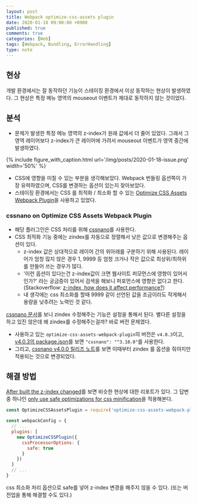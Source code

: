 ```yaml
---
layout: post
title: Webpack optimize-css-assets plugin
date: 2020-01-18 09:00:00 +0900
published: true
comments: true
categories: [Web]
tags: [Webpack, Bundling, ErrorHandling]
type: note
---
```


## 현상
개발 환경에서는 잘 동작하던 기능이 스테이징 환경에서 이상 동작하는 현상이 발생하였다. 
그 현상은 특정 메뉴 영역의 mouseout 이벤트가 제대로 동작하지 않는 것이었다.

## 분석
- 문제가 발생한 특정 메뉴 영역의 z-index가 원래 값에서 더 줄어 있었다. 그래서 그 영역 레이어보다 z-index가 큰 레이어에 가려서 mouseout 이벤트가 영역 중간에 발생하였다.

{% 
   include figure_with_caption.html 
   url='/img/posts/2020-01-18-issue.png'
   width='50%'
%}

- CSS에 영향을 미칠 수 있는 부분을 생각해보았다. Webpack 번들링 옵션쪽이 가장 유력하였으며, CSS를 변경하는 옵션이 있는지 찾아보았다.
- 스테이징 환경에서는 CSS 를 최적화 / 최소화 할 수 있는 [Optimize CSS Assets Webpack Plugin](https://github.com/cssnano/cssnano)을 사용하고 있었다.

### cssnano on Optimize CSS Assets Webpack Plugin

- 해당 플러그인은 CSS 처리를 위해 [cssnano](https://github.com/cssnano/cssnano)를 사용한다. 
- CSS 최적화 기능 중에는 zindex를 자동으로 정렬해서 낮은 값으로 변경해주는 옵션이 있다. 
  - z-index 값은 상대적으로 레이어 간의 위아래를 구분하기 위해 사용된다. 레이어가 엄청 많지 않은 경우 1, 9999 등 엄청 크거나 작은 값으로 최상위/최하위를 만들어 쓰는 경우가 많다. 
  - '이런 옵션이 있다는건 z-index값이 크면 웹사이트 퍼모먼스에 영향이 있어서 인가?' 라는 궁금증이 있어서 검색을 해보니 퍼포먼스에 영향은 없다고 한다.(Stackoverflow: [z-index, how does it affect performance?](https://stackoverflow.com/a/5887272)) 
  - 내 생각에는 css 최소화를 할때 9999 같이 선언된 값을 조금이라도 작게해서 용량을 낮추려는 노력인 것 같다.

[cssnano 문서](https://cssnano.co/optimisations/)를 보니 zindex 수정해주는 기능은 설정을 통해서 된다. 별다른 설정을 하고 있진 않은데 왜 zindex를 수정해주는걸까? 바로 버전 문제였다. 

- 사용하고 있는 `optimize-css-assets-webpack-plugin`의 버전은 `v4.0.3`이고, [v4.0.3의 package.json](https://github.com/NMFR/optimize-css-assets-webpack-plugin/blob/v4.0.3/package.json)를 보면 `"cssnano": "^3.10.0"`를 사용한다.
- 그리고, [cssnano v4.0.0 릴리즈 노트](https://github.com/cssnano/cssnano/releases/tag/v4.0.0-rc.0)를 보면 이때부터 zindex 를 옵션을 줘야지만 적용되는 것으로 변경되었다. 

## 해결 방법
[After built the z-index changed](https://github.com/vuejs-templates/webpack/issues/614)를 보면 비슷한 현상에 대한 리포트가 있다. 그 답변 중 하나인 [only use safe optimizations for css minification](https://github.com/vuejs-templates/webpack/commit/54d3bd247d421f8ce9938988283ce9c7badf554f)을 적용해본다.

```js
const OptimizeCSSAssetsPlugin = require('optimize-css-assets-webpack-plugin')

const webpackConfig = {
  // ...
  plugins: [
    new OptimizeCSSPlugin({
      cssProcessorOptions: {
        safe: true
      }
    })
  ]
  // ...
}
```
css 최소화 처리 옵션으로 safe를 넣어 z-index 변경을 해주지 않을 수 있다. (또는 버전업을 통해 해결할 수도 있다.)
